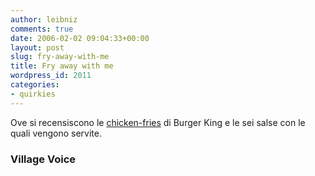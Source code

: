 ```yaml
---
author: leibniz
comments: true
date: 2006-02-02 09:04:33+00:00
layout: post
slug: fry-away-with-me
title: Fry away with me
wordpress_id: 2011
categories:
- quirkies
---
```


Ove si recensiscono le [chicken-fries](http://www.villagevoice.com/nyclife/0605,lalli,71950,15.html) di Burger King e le sei salse con le quali vengono servite.


### Village Voice




### 
